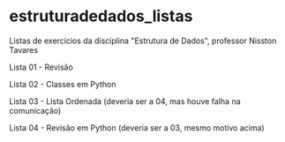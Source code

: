 # estruturadedados_listas
Listas de exercícios da disciplina "Estrutura de Dados", professor Nisston Tavares

Lista 01 - Revisão

Lista 02 - Classes em Python

Lista 03 - Lista Ordenada (deveria ser a 04, mas houve falha na comunicação)

Lista 04 - Revisão em Python (deveria ser a 03, mesmo motivo acima)
